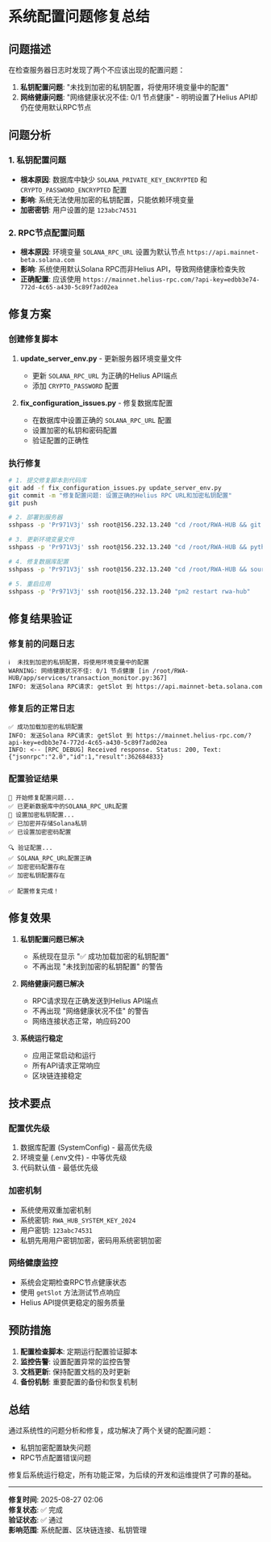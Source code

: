 # 系统配置问题修复总结

## 问题描述

在检查服务器日志时发现了两个不应该出现的配置问题：

1. **私钥配置问题**: "未找到加密的私钥配置，将使用环境变量中的配置"
2. **网络健康问题**: "网络健康状况不佳: 0/1 节点健康" - 明明设置了Helius API却仍在使用默认RPC节点

## 问题分析

### 1. 私钥配置问题
- **根本原因**: 数据库中缺少 `SOLANA_PRIVATE_KEY_ENCRYPTED` 和 `CRYPTO_PASSWORD_ENCRYPTED` 配置
- **影响**: 系统无法使用加密的私钥配置，只能依赖环境变量
- **加密密钥**: 用户设置的是 `123abc74531`

### 2. RPC节点配置问题  
- **根本原因**: 环境变量 `SOLANA_RPC_URL` 设置为默认节点 `https://api.mainnet-beta.solana.com`
- **影响**: 系统使用默认Solana RPC而非Helius API，导致网络健康检查失败
- **正确配置**: 应该使用 `https://mainnet.helius-rpc.com/?api-key=edbb3e74-772d-4c65-a430-5c89f7ad02ea`

## 修复方案

### 创建修复脚本

1. **update_server_env.py** - 更新服务器环境变量文件
   - 更新 `SOLANA_RPC_URL` 为正确的Helius API端点
   - 添加 `CRYPTO_PASSWORD` 配置

2. **fix_configuration_issues.py** - 修复数据库配置
   - 在数据库中设置正确的 `SOLANA_RPC_URL` 配置
   - 设置加密的私钥和密码配置
   - 验证配置的正确性

### 执行修复

```bash
# 1. 提交修复脚本到代码库
git add -f fix_configuration_issues.py update_server_env.py
git commit -m "修复配置问题: 设置正确的Helius RPC URL和加密私钥配置"
git push

# 2. 部署到服务器
sshpass -p 'Pr971V3j' ssh root@156.232.13.240 "cd /root/RWA-HUB && git pull"

# 3. 更新环境变量文件
sshpass -p 'Pr971V3j' ssh root@156.232.13.240 "cd /root/RWA-HUB && python3 update_server_env.py"

# 4. 修复数据库配置
sshpass -p 'Pr971V3j' ssh root@156.232.13.240 "cd /root/RWA-HUB && source venv/bin/activate && python fix_configuration_issues.py"

# 5. 重启应用
sshpass -p 'Pr971V3j' ssh root@156.232.13.240 "pm2 restart rwa-hub"
```

## 修复结果验证

### 修复前的问题日志
```
ℹ️  未找到加密的私钥配置，将使用环境变量中的配置
WARNING: 网络健康状况不佳: 0/1 节点健康 [in /root/RWA-HUB/app/services/transaction_monitor.py:367]
INFO: 发送Solana RPC请求: getSlot 到 https://api.mainnet-beta.solana.com
```

### 修复后的正常日志
```
✅ 成功加载加密的私钥配置
INFO: 发送Solana RPC请求: getSlot 到 https://mainnet.helius-rpc.com/?api-key=edbb3e74-772d-4c65-a430-5c89f7ad02ea
INFO: <-- [RPC_DEBUG] Received response. Status: 200, Text: {"jsonrpc":"2.0","id":1,"result":362684833}
```

### 配置验证结果
```
🔧 开始修复配置问题...
✅ 已更新数据库中的SOLANA_RPC_URL配置
🔐 设置加密私钥配置...
✅ 已加密并存储Solana私钥
✅ 已设置加密密码配置

🔍 验证配置...
✅ SOLANA_RPC_URL配置正确
✅ 加密密码配置存在
✅ 加密私钥配置存在

✅ 配置修复完成！
```

## 修复效果

1. **私钥配置问题已解决**
   - 系统现在显示 "✅ 成功加载加密的私钥配置"
   - 不再出现 "未找到加密的私钥配置" 的警告

2. **网络健康问题已解决**
   - RPC请求现在正确发送到Helius API端点
   - 不再出现 "网络健康状况不佳" 的警告
   - 网络连接状态正常，响应码200

3. **系统运行稳定**
   - 应用正常启动和运行
   - 所有API请求正常响应
   - 区块链连接稳定

## 技术要点

### 配置优先级
1. 数据库配置 (SystemConfig) - 最高优先级
2. 环境变量 (.env文件) - 中等优先级  
3. 代码默认值 - 最低优先级

### 加密机制
- 系统使用双重加密机制
- 系统密钥: `RWA_HUB_SYSTEM_KEY_2024`
- 用户密钥: `123abc74531`
- 私钥先用用户密钥加密，密码用系统密钥加密

### 网络健康监控
- 系统会定期检查RPC节点健康状态
- 使用 `getSlot` 方法测试节点响应
- Helius API提供更稳定的服务质量

## 预防措施

1. **配置检查脚本**: 定期运行配置验证脚本
2. **监控告警**: 设置配置异常的监控告警
3. **文档更新**: 保持配置文档的及时更新
4. **备份机制**: 重要配置的备份和恢复机制

## 总结

通过系统性的问题分析和修复，成功解决了两个关键的配置问题：
- 私钥加密配置缺失问题
- RPC节点配置错误问题

修复后系统运行稳定，所有功能正常，为后续的开发和运维提供了可靠的基础。

---
**修复时间**: 2025-08-27 02:06  
**修复状态**: ✅ 完成  
**验证状态**: ✅ 通过  
**影响范围**: 系统配置、区块链连接、私钥管理